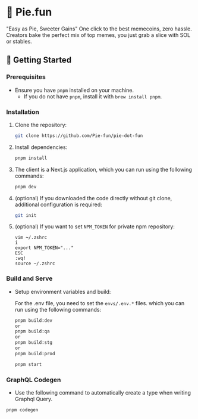 # 🥧 Pie.fun

"Easy as Pie, Sweeter Gains"
One click to the best memecoins, zero hassle. Creators bake the perfect mix of top memes, you just grab a slice with SOL or stables.

## 🚀 Getting Started

### Prerequisites

- Ensure you have `pnpm` installed on your machine.
  - If you do not have `pnpm`, install it with `brew install pnpm`.

### Installation

1. Clone the repository:

   ```bash
   git clone https://github.com/Pie-fun/pie-dot-fun
   ```

2. Install dependencies:

   ```bash
   pnpm install
   ```

3. The client is a Next.js application, which you can run using the following commands:

   ```bash
   pnpm dev
   ```

4. (optional) If you downloaded the code directly without git clone, additional configuration is required:

   ```bash
   git init
   ```

5. (optional) If you want to set `NPM_TOKEN` for private npm repository:

   ```
   vim ~/.zshrc
   i
   export NPM_TOKEN="..."
   ESC
   :wq!
   source ~/.zshrc
   ```

### Build and Serve

- Setup environment variables and build:

  For the .env file, you need to set the `envs/.env.*` files.
  which you can run using the following commands:

  ```bash
  pnpm build:dev
  or
  pnpm build:qa
  or
  pnpm build:stg
  or
  pnpm build:prod

  pnpm start
  ```

### GraphQL Codegen

- Use the following command to automatically create a type when writing Graphql Query.

```
pnpm codegen
```
